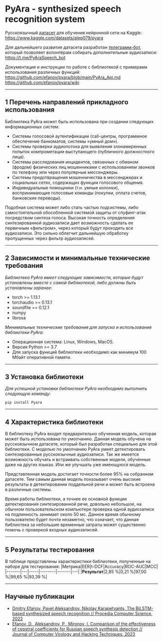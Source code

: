 # PyAra - synthesized speech recognition system

Русскоязычный [датасет](https://www.kaggle.com/datasets/alep079/pyara) для обучения нейронной сети на Kaggle: https://www.kaggle.com/datasets/alep079/pyara

Для дальнейшего развития датасета разработан [телеграмм-бот](https://t.me/PyAraSpeech_bot), который позволяет волонтёрам собирать дополнительные аудиозаписи: https://t.me/PyAraSpeech_bot

Документация и инструкции по работе с библиотекой с примерами использования различных функций:
https://github.com/efanov/pyara/blob/main/PyAra_Api.md
https://github.com/efanov/pyara/wiki

---

## 1 Перечень направлений прикладного использования
Библиотека PyAra может быть использована при создании следующих информационных систем:
* Системы голосовой аутентификации (call-центры, программное обеспечение банкоматов, системы «умный дом»).
* Системы проверки аудиопотока для выявления злонамеренных попыток компрометации выступающего (публичного должностного лица).
* Системы расследования инцидентов, связанных с обманом (фродом) физических лиц мошенниками с использованием звонков по телефону или через популярные мессенджеры.
* Системы предотвращения мошенничества в мессенджерах и социальных сетях, содержащих функции голосового общения.
* Индивидуальные помощники (т.н. умные колонки), воспринимающие голосовые команды (покупки, оплата счетов, банковские переводы).

Подобная система может либо стать частью подсистемы, либо самостоятельной обособленной системой защиты от спуфинг-атак посредством синтеза голоса.
Высокая точность определения синтезированной аудиозаписи дает возможность сделать ее первичным «фильтром», через который будут проходить все аудиозаписи. Это сильно облегчит дальнейшую обработку пропущенных через фильтр аудиозаписей.

---
## 2 Зависимости и минимальные технические требования
_Библиотека PyAra имеет следующие зависимости, которые будут установлены вместе с самой библиотекой, либо должны быть установлены заранее_:
* torch >= 1.13.1
* torchaudio >= 0.13.1
* soundfile == 0.12.1
* numpy
* librosa

_Минимальные технические требования для запуска и использования библиотеки PyAra_:
* Операционная система: Linux, Windows, MacOS.
* Версия Python >= 3.7
* Для запуска функций библиотеки необходимо как минимум 100 Мбайт оперативной памяти.

---

## 3 Установка библиотеки
_Для успешной установки библиотеки PyAra необходимо выполнить следующую команду_:
```
pip install Pyara
```

---
## 4 Характеристика библиотеки
В библиотеку PyAra входит предварительно обученная модель, которая может быть использована по умолчанию. Данная модель обучена на русскоязычном датасете, который был разработан специально для этой библиотеки. С моделью по умолчанию PyAra умеет детектировать синтезированные русскоязычные аудиозаписи. Так же имеется возможность обучать и встраивать собственные модели, обученные даже на других языках. Или же улучшать уже имеющуюся модель.


Представленная модель достигает точности более 95% на собранном датасете. Тем самым данная модель показывает очень высокие результаты в детектировании поддельной речи и может быть встроена в различные системы.

Время работы библиотеки, а точнее ее основной функции детектирования синтезированной речи, довольно небольшое, на обычном пользовательском компьютере проверка одной аудиозаписи на подлинность занимает около 50 мс. Данное время обычному пользователю будет почти незаметно, что означает, что данная библиотека за небольшие временные затраты может существенно помочь с проверкой входных аудиозаписей.


---
## 5 Результаты тестирования

В таблице представлены характеристики библиотеки, полученные на наборе для тестирования:
|Метрика|EER|t-DCF|Accuracy|ROC-AUC|MCC|
|-------|---|-----|--------|-------|---|
|__Результат__|2,85 %|0,21 %|97,00 %|99,65 %|93,39 %|

---

## Научные публикации

* [Dmitry Efanov, Pavel Aleksandrov, Nikolay Karapetyants, The BiLSTM-based synthesized speech recognition // Procedia Computer Science, 2022](https://doi.org/10.1016/j.procs.2022.11.086)
* [Efanov, D., Aleksandrov, P., Mironov, I. Comparison of the effectiveness of cepstral coefficients for Russian speech synthesis detection // Journal of Computer Virology and Hacking Techniques, 2023](https://link.springer.com/article/10.1007/s11416-023-00491-0)
